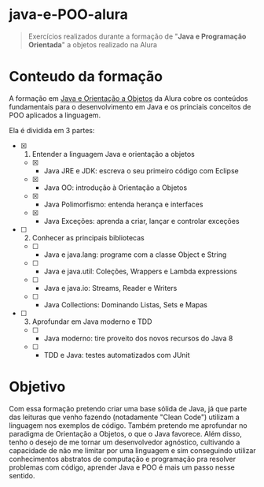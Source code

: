 # java-e-POO-alura
> Exercícios realizados durante a formação de "**Java e Programação Orientada**" a objetos realizado na Alura


# Conteudo da formação
A formação em [Java e Orientação a Objetos](https://cursos.alura.com.br/formacao-java) da Alura cobre os conteúdos fundamentais para o desenvolvimento em Java e os princiais conceitos de POO
aplicados a linguagem.

Ela é dividida em 3 partes:
  - [X] 1. Entender a linguagem Java e orientação a objetos
    - [X] - Java JRE e JDK: escreva o seu primeiro código com Eclipse
    - [X] - Java OO: introdução à Orientação a Objetos
    - [X] - Java Polimorfismo: entenda herança e interfaces
    - [X] - Java Exceções: aprenda a criar, lançar e controlar exceções
  - [ ] 2. Conhecer as principais bibliotecas
    - [ ] - Java e java.lang: programe com a classe Object e String
    - [ ] - Java e java.util: Coleções, Wrappers e Lambda expressions
    - [ ] - Java e java.io: Streams, Reader e Writers
    - [ ] - Java Collections: Dominando Listas, Sets e Mapas
  - [ ] 3. Aprofundar em Java moderno e TDD
    - [ ] - Java moderno: tire proveito dos novos recursos do Java 8
    - [ ] - TDD e Java: testes automatizados com JUnit


# Objetivo
Com essa formação pretendo criar uma base sólida de Java, já que parte das leituras que venho fazendo (notadamente "Clean Code") utilizam a linguagem
nos exemplos de código. Também pretendo me aprofundar no paradigma de Orientação a Objetos, o que o Java favorece. Além disso, tenho o desejo de me tornar
um desenvolvedor agnóstico, cultivando a capacidade de não me limitar por uma linguagem e sim conseguindo utilizar conhecimentos abstratos de computação e
programação pra resolver problemas com código, aprender Java e POO é mais um passo nesse sentido.
